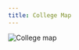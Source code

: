```yaml
---
title: College Map
---
```

![College map](https://ucarecdn.com/6a11f1f2-e849-4a63-8ff4-e63003410b3f/ "College map")
